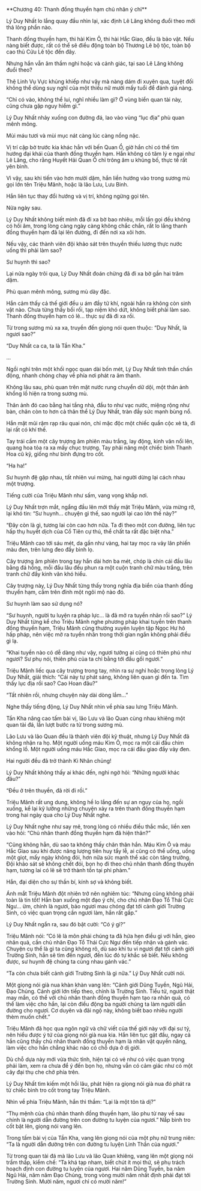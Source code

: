 \*\*Chương 40: Thanh đồng thuyền hạm chủ nhân ý chỉ\*\*

Lý Duy Nhất lo lắng quay đầu nhìn lại, xác định Lê Lăng không đuổi theo mới thả lỏng phần nào.

Thanh đồng thuyền hạm, thi hài Kim Ô, thi hài Hắc Giao, đều là bảo vật. Nếu nàng biết được, rất có thể sẽ điều động toàn bộ Thương Lê bộ tộc, toàn bộ cao thủ Cửu Lê tộc đến đây.

Nhưng hắn vẫn âm thầm nghi hoặc và cảnh giác, tại sao Lê Lăng không đuổi theo?

Thệ Linh Vụ Vực khủng khiếp như vậy mà nàng dám đi xuyên qua, tuyệt đối không thể dùng suy nghĩ của một thiếu nữ mười mấy tuổi để đánh giá nàng.

“Chỉ có vào, không thể lui, nghĩ nhiều làm gì? Ở vùng biển quan tài này, cũng chưa gặp nguy hiểm gì.”

Lý Duy Nhất nhảy xuống con đường đá, lao vào vùng “lục địa” phù quan mênh mông.

Mùi máu tươi và mùi mục nát càng lúc càng nồng nặc.

Vị trí cập bờ trước kia khác hẳn với bến Quan Ổ, giờ hắn chỉ có thể tìm hướng đại khái của thanh đồng thuyền hạm. Hắn không có tâm lý e ngại như Lê Lăng, cho rằng Huyết Hải Quan Ổ chỉ trông âm u khủng bố, thực tế rất yên bình.

Vì vậy, sau khi tiến vào hơn mười dặm, hắn liền hướng vào trong sương mù gọi lớn tên Triệu Mãnh, hoặc là lão Lưu, Lưu Binh.

Hắn liên tục thay đổi hướng và vị trí, không ngừng gọi tên.

Nửa ngày sau.

Lý Duy Nhất không biết mình đã đi xa bờ bao nhiêu, mỗi lần gọi đều không có hồi âm, trong lòng càng ngày càng không chắc chắn, rất lo lắng thanh đồng thuyền hạm đã lại lên đường, đi đến nơi xa xôi hơn.

Nếu vậy, các thành viên đội khảo sát trên thuyền thiếu lương thực nước uống thì phải làm sao?

Sư huynh thì sao?

Lại nửa ngày trôi qua, Lý Duy Nhất đoán chừng đã đi xa bờ gần hai trăm dặm.

Phù quan mênh mông, sương mù dày đặc.

Hắn cảm thấy cả thế giới đều u ám đầy tử khí, ngoài hắn ra không còn sinh vật nào. Chưa từng thấy bối rối, tạp niệm khó dứt, không biết phải làm sao. Thanh đồng thuyền hạm có lẽ... thực sự đã đi xa rồi.

Từ trong sương mù xa xa, truyền đến giọng nói quen thuộc: “Duy Nhất, là ngươi sao?”

“Duy Nhất ca ca, ta là Tần Kha.”

…

Ngồi nghỉ trên một khối ngọc quan dài bốn mét, Lý Duy Nhất tinh thần chấn động, nhanh chóng chạy về phía nơi phát ra âm thanh.

Không lâu sau, phù quan trên mặt nước rung chuyển dữ dội, một thân ảnh khổng lồ hiện ra trong sương mù.

Thân ảnh đó cao bằng hai tầng nhà, đầu to như vạc nước, miệng rộng như bàn, chân còn to hơn cả thân thể Lý Duy Nhất, tràn đầy sức mạnh bùng nổ.

Hắn mặt mũi rậm rạp râu quai nón, chỉ mặc độc một chiếc quần cộc xẻ tà, đi lại rất có khí thế.

Tay trái cầm một cây trượng âm phiên màu trắng, lay động, kinh văn nổi lên, quang hoa tỏa ra xa mấy chục trượng. Tay phải nâng một chiếc bình Thanh Hoa cũ kỹ, giống như bình đựng tro cốt.

“Ha ha!”

Sư huynh đệ gặp nhau, tất nhiên vui mừng, hai người dừng lại cách nhau một trượng.

Tiếng cười của Triệu Mãnh như sấm, vang vọng khắp nơi.

Lý Duy Nhất trợn mắt, ngẩng đầu lên mới thấy mặt Triệu Mãnh, vừa mừng rỡ, lại khó tin: “Sư huynh… chuyện gì thế, sao người lại cao lớn thế này?”

“Đây còn là gì, tương lai còn cao hơn nữa. Ta đi theo một con đường, liên tục hấp thụ huyết dịch của Cổ Tiên cự thú, thể chất ta rất đặc biệt nha.”

Triệu Mãnh cao tới sáu mét, da gần như vàng, hai tay mọc ra vảy lân phiến màu đen, trên lưng đeo đầy bình lọ.

Cây trượng âm phiên trong tay hắn dài hơn ba mét, chóp là chín cái đầu lâu bằng đá hồng, mỗi đầu lâu đều phun ra một cuộn tranh chữ màu trắng, trên tranh chữ đầy kinh văn khó hiểu.

Cây trượng này, Lý Duy Nhất từng thấy trong nghĩa địa biển của thanh đồng thuyền hạm, cắm trên đỉnh một ngôi mộ nào đó.

Sư huynh làm sao sử dụng nó?

“Sư huynh, người tu luyện ra pháp lực… là đã mở ra tuyền nhãn rồi sao?” Lý Duy Nhất từng kể cho Triệu Mãnh nghe phương pháp khai tuyền trên thanh đồng thuyền hạm, Triệu Mãnh cũng thường xuyên luyện tập Ngọc Hư hô hấp pháp, nên việc mở ra tuyền nhãn trong thời gian ngắn không phải điều gì lạ.

“Khai tuyền nào có dễ dàng như vậy, ngươi tưởng ai cũng có thiên phú như ngươi? Sư phụ nói, thiên phú của ta chỉ bằng tới đầu gối ngươi.”

Triệu Mãnh liếc qua cây trượng trong tay, nhìn ra sự nghi hoặc trong lòng Lý Duy Nhất, giải thích: “Cái này tự phát sáng, không liên quan gì đến ta. Tìm thấy lục địa rồi sao? Cao Hoan đâu?”

“Tất nhiên rồi, nhưng chuyện này dài dòng lắm…”

Nghe thấy tiếng động, Lý Duy Nhất nhìn về phía sau lưng Triệu Mãnh.

Tần Kha nâng cao tấm bài vị, lão Lưu và lão Quan cùng nhau khiêng một quan tài đá, lần lượt bước ra từ trong sương mù.

Lão Lưu và lão Quan đều là thành viên đội kỹ thuật, nhưng Lý Duy Nhất đã không nhận ra họ. Một người uống máu Kim Ô, mọc ra một cái đầu chim khổng lồ. Một người uống máu Hắc Giao, mọc ra cái đầu giao đầy vảy đen.

Hai người đều đã trở thành Ki Nhân chủng!

Lý Duy Nhất không thấy ai khác đến, nghi ngờ hỏi: “Những người khác đâu?”

“Đều ở trên thuyền, đã rời đi rồi.”

Triệu Mãnh rất ung dung, không hề lo lắng đến sự an nguy của họ, ngồi xuống, kể lại kỹ lưỡng những chuyện xảy ra trên thanh đồng thuyền hạm trong hai ngày qua cho Lý Duy Nhất nghe.

Lý Duy Nhất nghe như say mê, trong lòng có nhiều điều thắc mắc, liền xen vào hỏi: “Chủ nhân thanh đồng thuyền hạm đã hiện thân?”

“Cũng không hẳn, dù sao ta không thấy chân thân hắn. Máu Kim Ô và máu Hắc Giao sau khi được năng lượng tiên huy tẩy lễ, ai cũng có thể uống, uống một giọt, mấy ngày không đói, hơn nữa sức mạnh thể xác còn tăng trưởng. Đội khảo sát sẽ không chết đói, bọn họ đi theo chủ nhân thanh đồng thuyền hạm, tương lai có lẽ sẽ trở thành tồn tại phi phàm.”

Hắn, đại diện cho sự thần bí, kính sợ và không biết.

Ánh mắt Triệu Mãnh đột nhiên trở nên nghiêm túc: “Nhưng cũng không phải toàn là tin tốt! Hắn ban xuống một đạo ý chỉ, cho chủ nhân Đạo Tổ Thái Cực Ngư… ừm, chính là ngươi, bảo ngươi mau chóng đạt tới cảnh giới Trường Sinh, có việc quan trọng cần ngươi làm, hắn rất gấp.”

Lý Duy Nhất ngẩn ra, sau đó bật cười: “Có ý gì?”

Triệu Mãnh nói: “Có lẽ là môn phái chúng ta đã hứa hẹn điều gì với hắn, gieo nhân quả, cần chủ nhân Đạo Tổ Thái Cực Ngư đến tiếp nhận và gánh vác. Chuyện cụ thể là gì ta cũng không rõ, dù sao khi tu vi ngươi đạt tới cảnh giới Trường Sinh, hắn sẽ tìm đến ngươi, đến lúc đó tự khắc sẽ biết. Nếu không được, sư huynh đệ chúng ta cùng nhau gánh vác.”

“Ta còn chưa biết cảnh giới Trường Sinh là gì nữa.” Lý Duy Nhất cười nói.

Một giọng nói già nua khàn khàn vang lên: “Cảnh giới Dũng Tuyền, Ngũ Hải, Đạo Chủng. Cảnh giới lớn tiếp theo, chính là Trường Sinh. Tiểu tử, ngươi thật may mắn, có thể với chủ nhân thanh đồng thuyền hạm tạo ra nhân quả, có thể làm việc cho hắn, lại còn điều động ba người chúng ta làm người dẫn đường cho ngươi. Cơ duyên và đãi ngộ này, không biết bao nhiêu người thèm muốn chết.”

Triệu Mãnh đã học qua ngôn ngữ và chữ viết của thế giới này với đại sư tỷ, nên hiểu được ý tứ của giọng nói già nua kia. Hắn liên tục gật đầu, ngay cả hắn cũng thấy chủ nhân thanh đồng thuyền hạm là nhân vật quyền năng, làm việc cho hắn chẳng khác nào có chỗ dựa ở dị giới.

Dù chỗ dựa này mới vừa thức tỉnh, hiện tại có vẻ như có việc quan trọng phải làm, xem ra chưa để ý đến bọn họ, nhưng vẫn có cảm giác như có một cây đại thụ che chở phía trên.

Lý Duy Nhất tìm kiếm một hồi lâu, phát hiện ra giọng nói già nua đó phát ra từ chiếc bình tro cốt trong tay Triệu Mãnh.

Nhìn về phía Triệu Mãnh, hắn thì thầm: “Lại là một tôn tà dị?”

“Thụ mệnh của chủ nhân thanh đồng thuyền hạm, lão phu từ nay về sau chính là người dẫn đường trên con đường tu luyện của ngươi.” Nắp bình tro cốt bật lên, giọng nói vang lên.

Trong tấm bài vị của Tần Kha, vang lên giọng nói của một phụ nữ trung niên: “Ta là người dẫn đường trên con đường tu luyện Linh Thần của ngươi.”

Từ trong quan tài đá mà lão Lưu và lão Quan khiêng, vang lên một giọng nói trầm thấp, kiềm chế: “Ta khá tạp nham, biết chút ít mọi thứ, sẽ phụ trách hoạch định con đường tu luyện của ngươi. Hai năm Dũng Tuyền, ba năm Ngũ Hải, năm năm Đạo Chủng, trong vòng mười năm nhất định phải đạt tới Trường Sinh. Mười năm, ngươi chỉ có mười năm!”
